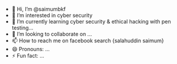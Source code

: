 - 👋 Hi, I’m @saimumbkf
- 👀 I’m interested in cyber security
- 🌱 I’m currently learning cyber security & ethical hacking with pen testing... 
- 💞️ I’m looking to collaborate on ...
- 📫 How to reach me on facebook search {salahuddin saimum}
- 😄 Pronouns: ...
- ⚡ Fun fact: ...

<!---
saimumbkf/saimumbkf is a ✨ special ✨ repository because its `README.md` (this file) appears on your GitHub profile.
You can click the Preview link to take a look at your changes.
--->

